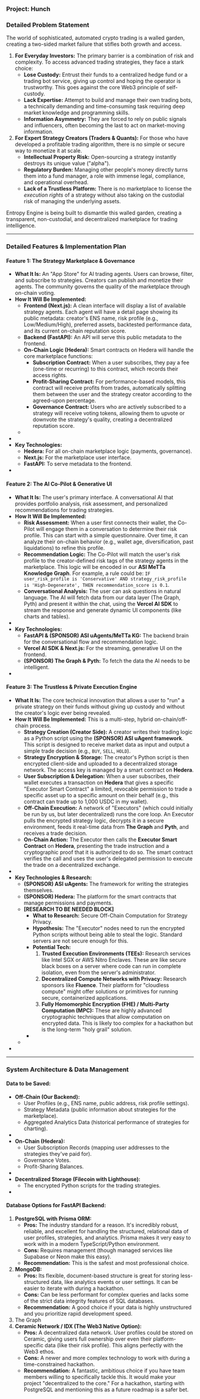 ### **Project: Hunch**

### **Detailed Problem Statement**

The world of sophisticated, automated crypto trading is a walled garden, creating a two-sided market failure that stifles both growth and access.

1. **For Everyday Investors:** The primary barrier is a combination of risk and complexity. To access advanced trading strategies, they face a stark choice:  
   * **Lose Custody:** Entrust their funds to a centralized hedge fund or a trading bot service, giving up control and hoping the operator is trustworthy. This goes against the core Web3 principle of self-custody.  
   * **Lack Expertise:** Attempt to build and manage their own trading bots, a technically demanding and time-consuming task requiring deep market knowledge and programming skills.  
   * **Information Asymmetry:** They are forced to rely on public signals and influencers, often becoming the last to act on market-moving information.   
2. **For Expert Strategy Creators (Traders & Quants):** For those who have developed a profitable trading algorithm, there is no simple or secure way to monetize it at scale.  
   * **Intellectual Property Risk:** Open-sourcing a strategy instantly destroys its unique value ("alpha").  
   * **Regulatory Burden:** Managing other people's money directly turns them into a fund manager, a role with immense legal, compliance, and operational overhead.  
   * **Lack of a Trustless Platform:** There is no marketplace to license the *execution rights* of a strategy without also taking on the custodial risk of managing the underlying assets.  


Entropy Engine is being built to dismantle this walled garden, creating a transparent, non-custodial, and decentralized marketplace for trading intelligence.

---

### **Detailed Features & Implementation Plan**

#### **Feature 1: The Strategy Marketplace & Governance**

* **What It Is:** An "App Store" for AI trading agents. Users can browse, filter, and subscribe to strategies. Creators can publish and monetize their agents. The community governs the quality of the marketplace through on-chain voting.  
* **How It Will Be Implemented:**  
  * **Frontend (Next.js):** A clean interface will display a list of available strategy agents. Each agent will have a detail page showing its public metadata: creator's ENS name, risk profile (e.g., Low/Medium/High), preferred assets, backtested performance data, and its current on-chain reputation score.  
  * **Backend (FastAPI):** An API will serve this public metadata to the frontend.  
  * **On-Chain Logic (Hedera):** Smart contracts on Hedera will handle the core marketplace functions:  
    * **Subscription Contract:** When a user subscribes, they pay a fee (one-time or recurring) to this contract, which records their access rights.  
    * **Profit-Sharing Contract:** For performance-based models, this contract will receive profits from trades, automatically splitting them between the user and the strategy creator according to the agreed-upon percentage.  
    * **Governance Contract:** Users who are actively subscribed to a strategy will receive voting tokens, allowing them to upvote or downvote the strategy's quality, creating a decentralized reputation score.  
  *   
*   
* **Key Technologies:**  
  * **Hedera:** For all on-chain marketplace logic (payments, governance).  
  * **Next.js:** For the marketplace user interface.  
  * **FastAPI:** To serve metadata to the frontend.  
* 

#### **Feature 2: The AI Co-Pilot & Generative UI**

* **What It Is:** The user's primary interface. A conversational AI that provides portfolio analysis, risk assessment, and personalized recommendations for trading strategies.  
* **How It Will Be Implemented:**  
  * **Risk Assessment:** When a user first connects their wallet, the Co-Pilot will engage them in a conversation to determine their risk profile. This can start with a simple questionnaire. Over time, it can analyze their on-chain behavior (e.g., wallet age, diversification, past liquidations) to refine this profile.  
  * **Recommendation Logic:** The Co-Pilot will match the user's risk profile to the creator-defined risk tags of the strategy agents in the marketplace. This logic will be encoded in our **ASI MeTTa Knowledge Graph**. For example, a rule could be: `IF user_risk_profile is 'Conservative' AND strategy_risk_profile is 'High-Degenerate', THEN recommendation_score is 0.1`.  
  * **Conversational Analysis:** The user can ask questions in natural language. The AI will fetch data from our data layer (The Graph, Pyth) and present it within the chat, using the **Vercel AI SDK** to stream the response and generate dynamic UI components (like charts and tables).  
*   
* **Key Technologies:**  
  * **FastAPI & (SPONSOR) ASI uAgents/MeTTa KG:** The backend brain for the conversational flow and recommendation logic.  
  * **Vercel AI SDK & Next.js:** For the streaming, generative UI on the frontend.  
  * **(SPONSOR) The Graph & Pyth:** To fetch the data the AI needs to be intelligent.  
* 

#### **Feature 3: The Trustless & Private Execution Engine**

* **What It Is:** The core technical innovation that allows a user to "run" a private strategy on their funds without giving up custody and without the creator's logic ever being revealed.  
* **How It Will Be Implemented:** This is a multi-step, hybrid on-chain/off-chain process.  
  * **Strategy Creation (Creator Side):** A creator writes their trading logic as a Python script using the **(SPONSOR) ASI uAgent framework**. This script is designed to receive market data as input and output a simple trade decision (e.g., `BUY`, `SELL`, `HOLD`).  
  * **Strategy Encryption & Storage:** The creator's Python script is then encrypted client-side and uploaded to a decentralized storage network. The access key is managed by a smart contract on **Hedera**.  
  * **User Subscription & Delegation:** When a user subscribes, their wallet executes a transaction on **Hedera** that gives a specific "Executor Smart Contract" a limited, revocable permission to trade a specific asset up to a specific amount on their behalf (e.g., this contract can trade up to 1,000 USDC in my wallet).  
  * **Off-Chain Execution:** A network of "Executors" (which could initially be run by us, but later decentralized) runs the core loop. An Executor pulls the encrypted strategy logic, decrypts it in a secure environment, feeds it real-time data from **The Graph** and **Pyth**, and receives a trade decision.  
  * **On-Chain Action:** The Executor then calls the **Executor Smart Contract** on **Hedera**, presenting the trade instruction and a cryptographic proof that it is authorized to do so. The smart contract verifies the call and uses the user's delegated permission to execute the trade on a decentralized exchange.  
*   
* **Key Technologies & Research:**  
  * **(SPONSOR) ASI uAgents:** The framework for writing the strategies themselves.  
  * **(SPONSOR) Hedera:** The platform for the smart contracts that manage permissions and payments.  
  * **\[RESEARCH TO BE NEEDED BLOCK\]**  
    * **What to Research:** Secure Off-Chain Computation for Strategy Privacy.  
    * **Hypothesis:** The "Executor" nodes need to run the encrypted Python scripts without being able to steal the logic. Standard servers are not secure enough for this.  
    * **Potential Tech:**  
      1. **Trusted Execution Environments (TEEs):** Research services like Intel SGX or AWS Nitro Enclaves. These are like secure black boxes on a server where code can run in complete isolation, even from the server's administrator.  
      2. **Decentralized Compute Networks with Privacy:** Research sponsors like **Fluence**. Their platform for "cloudless compute" might offer solutions or primitives for running secure, containerized applications.  
      3. **Fully Homomorphic Encryption (FHE) / Multi-Party Computation (MPC):** These are highly advanced cryptographic techniques that allow computation on encrypted data. This is likely too complex for a hackathon but is the long-term "holy grail" solution.  
    *   
  *   
* 

---

### **System Architecture & Data Management**

#### **Data to be Saved:**

* **Off-Chain (Our Backend):**  
  * User Profiles (e.g., ENS name, public address, risk profile settings).  
  * Strategy Metadata (public information about strategies for the marketplace).  
  * Aggregated Analytics Data (historical performance of strategies for charting).  
*   
* **On-Chain (Hedera):**  
  * User Subscription Records (mapping user addresses to the strategies they've paid for).  
  * Governance Votes.  
  * Profit-Sharing Balances.  
*   
* **Decentralized Storage (Filecoin with Lighthouse):**  
  * The encrypted Python scripts for the trading strategies.  
* 

#### **Database Options for FastAPI Backend:**

1. **PostgreSQL with Prisma ORM:**  
   * **Pros:** The industry standard for a reason. It's incredibly robust, reliable, and excellent for handling the structured, relational data of user profiles, strategies, and analytics. Prisma makes it very easy to work with in a modern TypeScript/Python environment.  
   * **Cons:** Requires management (though managed services like Supabase or Neon make this easy).  
   * **Recommendation:** This is the safest and most professional choice.     
2. **MongoDB:**  
   * **Pros:** Its flexible, document-based structure is great for storing less-structured data, like analytics events or user settings. It can be easier to iterate with during a hackathon.  
   * **Cons:** Can be less performant for complex queries and lacks some of the strict data integrity features of SQL databases.  
   * **Recommendation:** A good choice if your data is highly unstructured and you prioritize rapid development speed.  
4. The Graph  
5. **Ceramic Network / IDX (The Web3 Native Option):**  
   * **Pros:** A decentralized data network. User profiles could be stored on Ceramic, giving users full ownership over even their platform-specific data (like their risk profile). This aligns perfectly with the Web3 ethos.  
   * **Cons:** A newer and more complex technology to work with during a time-constrained hackathon.  
   * **Recommendation:** A fantastic, ambitious choice if you have team members willing to specifically tackle this. It would make your project "decentralized to the core." For a hackathon, starting with PostgreSQL and mentioning this as a future roadmap is a safer bet.  

